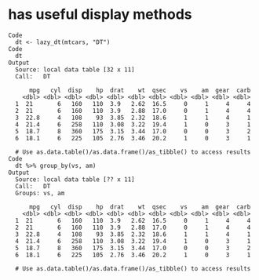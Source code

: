 # has useful display methods

    Code
      dt <- lazy_dt(mtcars, "DT")
    Code
      dt
    Output
      Source: local data table [32 x 11]
      Call:   DT
      
          mpg   cyl  disp    hp  drat    wt  qsec    vs    am  gear  carb
        <dbl> <dbl> <dbl> <dbl> <dbl> <dbl> <dbl> <dbl> <dbl> <dbl> <dbl>
      1  21       6   160   110  3.9   2.62  16.5     0     1     4     4
      2  21       6   160   110  3.9   2.88  17.0     0     1     4     4
      3  22.8     4   108    93  3.85  2.32  18.6     1     1     4     1
      4  21.4     6   258   110  3.08  3.22  19.4     1     0     3     1
      5  18.7     8   360   175  3.15  3.44  17.0     0     0     3     2
      6  18.1     6   225   105  2.76  3.46  20.2     1     0     3     1
      
      # Use as.data.table()/as.data.frame()/as_tibble() to access results
    Code
      dt %>% group_by(vs, am)
    Output
      Source: local data table [?? x 11]
      Call:   DT
      Groups: vs, am
      
          mpg   cyl  disp    hp  drat    wt  qsec    vs    am  gear  carb
        <dbl> <dbl> <dbl> <dbl> <dbl> <dbl> <dbl> <dbl> <dbl> <dbl> <dbl>
      1  21       6   160   110  3.9   2.62  16.5     0     1     4     4
      2  21       6   160   110  3.9   2.88  17.0     0     1     4     4
      3  22.8     4   108    93  3.85  2.32  18.6     1     1     4     1
      4  21.4     6   258   110  3.08  3.22  19.4     1     0     3     1
      5  18.7     8   360   175  3.15  3.44  17.0     0     0     3     2
      6  18.1     6   225   105  2.76  3.46  20.2     1     0     3     1
      
      # Use as.data.table()/as.data.frame()/as_tibble() to access results

